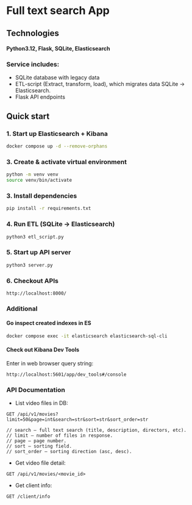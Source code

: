 # Full text search App

## Technologies
#### Python3.12, Flask, SQLite, Elasticsearch

### Service includes:
- SQLite database with legacy data
- ETL-script (Extract, transform, load), which migrates data SQLite -> Elasticsearch.
- Flask API endpoints


## Quick start
### 1. Start up Elasticsearch + Kibana
```bash
docker compose up -d --remove-orphans
```

### 3. Create & activate virtual environment
```bash
python -m venv venv
source venv/bin/activate
```

### 3. Install dependencies
```bash
pip install -r requirements.txt
```

### 4. Run ETL (SQLite -> Elasticsearch)
```bash
python3 etl_script.py
```

### 5. Start up API server
```bash
python3 server.py
```

### 6. Checkout APIs 
```
http://localhost:8000/
```

### Additional
#### Go inspect created indexes in ES
```bash
docker compose exec -it elasticsearch elasticsearch-sql-cli
```
#### Check out Kibana Dev Tools
Enter in web browser query string:  
```
http://localhost:5601/app/dev_tools#/console
```


### API Documentation

- List video files in DB:
```
GET /api/v1/movies?limit=50&page=int&search=str&sort=str&sort_order=str

// search — full text search (title, description, directors, etc).
// limit — number of files in response.
// page — page number.
// sort — sorting field.
// sort_order — sorting direction (asc, desc).
```

- Get video file detail:
```
GET /api/v1/movies/<movie_id>
```

- Get client info:
```
GET /client/info
```
